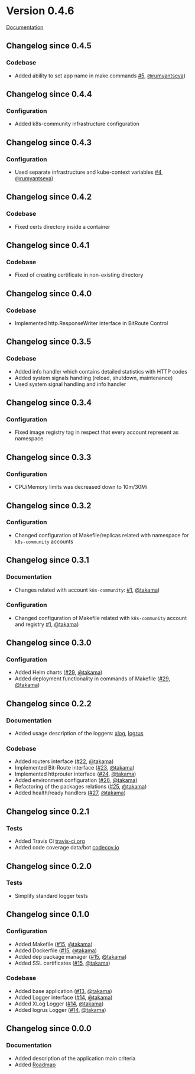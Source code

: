 # Version 0.4.6

[Documentation](README.md)

## Changelog since 0.4.5

### Codebase

- Added ability to set app name in make commands [#5](https://github.com/k8s-community/k8sapp/pull/5), [@rumyantseva](https://github.com/rumyantseva))

## Changelog since 0.4.4

### Configuration

- Added k8s-community infrastructure configuration

## Changelog since 0.4.3

### Configuration

- Used separate infrastructure and kube-context variables [#4](https://github.com/k8s-community/k8sapp/pull/4), [@rumyantseva](https://github.com/rumyantseva))

## Changelog since 0.4.2

### Codebase

- Fixed certs directory inside a container

## Changelog since 0.4.1

### Codebase

- Fixed of creating certificate in non-existing directory

## Changelog since 0.4.0

### Codebase

- Implemented http.ResponseWriter interface in BitRoute Control

## Changelog since 0.3.5

### Codebase

- Added info handler which contains detailed statistics with HTTP codes
- Added system signals handling (reload, shutdown, maintenance)
- Used system signal handling and info handler

## Changelog since 0.3.4

### Configuration

- Fixed image registry tag in respect that every account represent as namespace

## Changelog since 0.3.3

### Configuration

- CPU/Memory limits was decreased down to 10m/30Mi

## Changelog since 0.3.2

### Configuration

- Changed configuration of Makefile/replicas related with namespace for `k8s-community` accounts

## Changelog since 0.3.1

### Documentation

- Changes related with account `k8s-community`: [#1](https://github.com/k8s-community/k8sapp/pull/1), [@takama](https://github.com/takama))

### Configuration

- Changed configuration of Makefile related with `k8s-community` account and registry [#1](https://github.com/k8s-community/k8sapp/pull/1), [@takama](https://github.com/takama))

## Changelog since 0.3.0

### Configuration

- Added Helm charts ([#29](https://github.com/takama/k8sapp/pull/29), [@takama](https://github.com/takama))
- Added deployment functionality in commands of Makefile  ([#29](https://github.com/takama/k8sapp/pull/29), [@takama](https://github.com/takama))

## Changelog since 0.2.2

### Documentation

- Added usage description of the loggers: [xlog](https://github.com/rs/xlog), [logrus](https://github.com/sirupsen/logrus)

### Codebase

- Added routers interface ([#22](https://github.com/takama/k8sapp/pull/22), [@takama](https://github.com/takama))
- Implemented Bit-Route interface  ([#23](https://github.com/takama/k8sapp/pull/23), [@takama](https://github.com/takama))
- Implemented httprouter interface ([#24](https://github.com/takama/k8sapp/pull/24), [@takama](https://github.com/takama))
- Added environment configuration ([#26](https://github.com/takama/k8sapp/pull/26), [@takama](https://github.com/takama))
- Refactoring of the packages relations ([#25](https://github.com/takama/k8sapp/pull/25), [@takama](https://github.com/takama))
- Added health/ready handlers ([#27](https://github.com/takama/k8sapp/pull/27), [@takama](https://github.com/takama))


## Changelog since 0.2.1

### Tests

- Added Travis CI [travis-ci.org](https://travis-ci.org/takama/k8sapp)
- Added code coverage data/bot [codecov.io](https://codecov.io/gh/takama/k8sapp)

## Changelog since 0.2.0

### Tests

- Simplify standard logger tests

## Changelog since 0.1.0

### Configuration

- Added Makefile ([#15](https://github.com/takama/k8sapp/pull/15), [@takama](https://github.com/takama))
- Added Dockerfile ([#15](https://github.com/takama/k8sapp/pull/15), [@takama](https://github.com/takama))
- Added dep package manager ([#15](https://github.com/takama/k8sapp/pull/15), [@takama](https://github.com/takama))
- Added SSL certificates ([#15](https://github.com/takama/k8sapp/pull/15), [@takama](https://github.com/takama))

### Codebase

- Added base application ([#13](https://github.com/takama/k8sapp/pull/13), [@takama](https://github.com/takama))
- Added Logger interface ([#14](https://github.com/takama/k8sapp/pull/14), [@takama](https://github.com/takama))
- Added XLog Logger ([#14](https://github.com/takama/k8sapp/pull/14), [@takama](https://github.com/takama))
- Added logrus Logger ([#14](https://github.com/takama/k8sapp/pull/14), [@takama](https://github.com/takama))

## Changelog since 0.0.0

### Documentation

- Added description of the application main criteria
- Added [Roadmap](https://github.com/takama/k8sapp/wiki/Roadmap)
